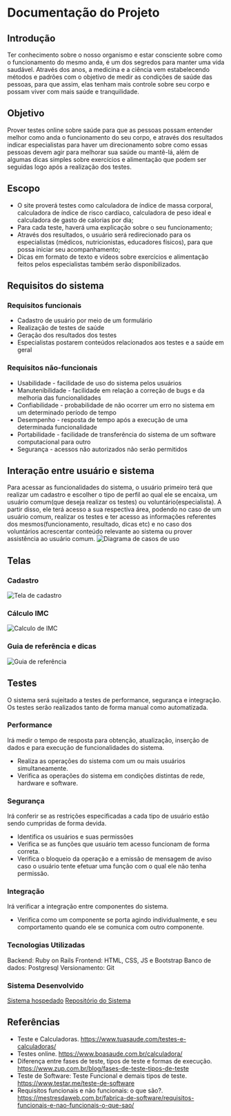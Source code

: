 # Documentação do Projeto

## Introdução
Ter conhecimento sobre o nosso organismo e estar consciente sobre como o funcionamento do mesmo anda, é um dos segredos para manter uma vida saudável. Através dos anos, a medicina e a ciência vem estabelecendo métodos e padrões com o objetivo de medir as condições de saúde das pessoas, para que assim, elas tenham mais controle sobre seu corpo e possam viver com mais saúde e tranquilidade.

## Objetivo
Prover testes online sobre saúde para que as pessoas possam entender melhor como anda o funcionamento do seu corpo, e através dos resultados indicar especialistas para haver um direcionamento sobre como essas pessoas devem agir para melhorar sua saúde ou mantê-lá, além de algumas dicas simples sobre exercícios e alimentação que podem ser seguidas logo após a realização dos testes.

## Escopo
*	O site proverá testes como calculadora de índice de massa corporal, calculadora de índice de risco cardíaco, calculadora de peso ideal e calculadora de gasto de calorias por dia;
*	Para cada teste, haverá uma explicação sobre o seu funcionamento;
*	Através dos resultados, o usuário será redirecionado para os especialistas (médicos, nutricionistas, educadores físicos), para que possa iniciar seu acompanhamento;
* Dicas em formato de texto e vídeos sobre exercícios e alimentação feitos pelos especialistas também serão disponibilizados.

## Requisitos do sistema

### Requisitos funcionais
* Cadastro de usuário por meio de um formulário
* Realização de testes de saúde
* Geração dos resultados dos testes
* Especialistas postarem conteúdos relacionados aos testes e a saúde em geral

### Requisitos não-funcionais
* Usabilidade - facilidade de uso do sistema pelos usuários
* Manutenibilidade - facilidade em relação a correção de bugs e da melhoria das funcionalidades
* Confiabilidade - probabilidade de não ocorrer um erro no sistema em um determinado período de tempo
* Desempenho - resposta de tempo após a execução de uma determinada funcionalidade
* Portabilidade - facilidade de transferência do sistema de um software computacional para outro
* Segurança - acessos não autorizados não serão permitidos

## Interação entre usuário e sistema
Para acessar as funcionalidades do sistema, o usuário primeiro terá que realizar um cadastro e escolher o tipo de perfil ao qual ele se
encaixa, um usuário comum(que deseja realizar os testes) ou voluntário(especialista). A partir disso, ele terá acesso a sua respectiva área, podendo
no caso de um usuário comum, realizar os testes e ter acesso as informações referentes dos mesmos(funcionamento, resultado, dicas etc) e no caso dos
voluntários acrescentar conteúdo relevante ao sistema ou prover assistência ao usuário comum.
<img src="https://github.com/Joaovictoroliveira/projeto_integrador_segundo_semestre_fatec_araras/blob/main/diagramas/diagrama_de_casos_de_uso.png" alt="Diagrama de casos de uso"/>

## Telas
### Cadastro
<img src="https://github.com/Joaovictoroliveira/projeto_integrador_segundo_semestre_fatec_araras/blob/main/Telas/Tela%20de%20Cadastro.jpg" alt="Tela de cadastro"/>

### Cálculo IMC
<img src="https://github.com/Joaovictoroliveira/projeto_integrador_segundo_semestre_fatec_araras/blob/main/Telas/Tela%20da%20Calculadora.jpg" alt="Calculo de IMC"/>

### Guia de referência e dicas
<img src="https://github.com/Joaovictoroliveira/projeto_integrador_segundo_semestre_fatec_araras/blob/main/Telas/Tela%20de%20Guia.jpg" alt="Guia de referência"/>

## Testes
O sistema será sujeitado a testes de performance, segurança e integração. Os testes serão realizados tanto de forma manual como automatizada.

### Performance
Irá medir o tempo de resposta para obtenção, atualização, inserção de dados e para execução de funcionalidades do sistema.
* Realiza as operações do sistema com um ou mais usuários simultaneamente.
* Verifica as operações do sistema em condições distintas de rede, hardware e software.

### Segurança
Irá conferir se as restrições especificadas a cada tipo de usuário estão sendo cumpridas de forma devida.
* Identifica os usuários e suas permissões
* Verifica se as funções que usuário tem acesso funcionam de forma correta.
* Verifica o bloqueio da operação e a emissão de mensagem de aviso caso o usuário tente efetuar uma função com o qual ele não tenha permissão.

### Integração
Irá verificar a integração entre componentes do sistema.
* Verifica como um componente se porta agindo individualmente, e seu comportamento quando ele se comunica com outro componente.

### Tecnologias Utilizadas
Backend: Ruby on Rails
Frontend: HTML, CSS, JS e Bootstrap
Banco de dados: Postgresql
Versionamento: Git

### Sistema Desenvolvido
<a href="http://projeto-inter-2-grupo-3.herokuapp.com/">Sistema hospedado</a>
<a href="https://github.com/MateusVS/PI-2-Fatec-Araras">Repositório do Sistema</a>

## Referências
* Teste e Calculadoras. https://www.tuasaude.com/testes-e-calculadoras/
* Testes online. https://www.boasaude.com.br/calculadora/
* Diferença entre fases de teste, tipos de teste e formas de execução. https://www.zup.com.br/blog/fases-de-teste-tipos-de-teste
* Teste de Software: Teste Funcional e demais tipos de teste. https://www.testar.me/teste-de-software
* Requisitos funcionais e não funcionais: o que são?. https://mestresdaweb.com.br/fabrica-de-software/requisitos-funcionais-e-nao-funcionais-o-que-sao/
